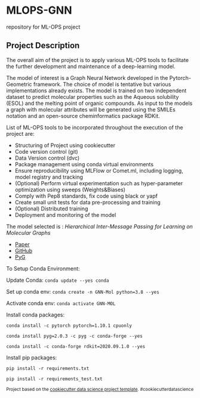 MLOPS-GNN
==============================

repository for ML-OPS project

Project Description
------------
The overall aim of the project is to apply various ML-OPS tools to facilitate
the further development and maintenance of a deep-learning model.

The model of interest is a Graph Neural Network developed in the Pytorch-Geometric
framework. The choice of model is tentative but various implementations already exists.
The model is trained on two independent dataset to predict molecular properties such as the
Aqueous solubility (ESOL) and the melting point of organic compounds. As input to the models a 
graph with molecular attributes will be generated using the SMILEs notation and an open-source
cheminformatics package RDKit.

List of ML-OPS tools to be incorporated throughout the execution of the project are:
* Structuring of Project using cookiecutter
* Code version control (git)
* Data Version control (dvc)
* Package management using conda virtual environments
* Ensure reproducibility using MLFlow or Comet.ml, including logging, model registry and tracking
* (Optional) Perform virtual experimentation such as hyper-parameter optimization using sweeps (Weights&Biases)
* Comply with Pep8 standards, fix code using black or yapf
* Create small unit tests for data pre-processing and training
* (Optional) Distributed training
* Deployment and monitoring of the model

The model selected is : *Hierarchical Inter-Message Passing for Learning on Molecular Graphs*
* [Paper](https://pubs.acs.org/doi/10.1021/acs.jmedchem.9b00959) 
* [GitHub](https://github.com/pyg-team/pytorch_geometric/blob/master/examples/attentive_fp.py)
* [PyG](https://pytorch-geometric.readthedocs.io/en/latest/index.html)


To Setup Conda Environment:

Update Conda: `conda update --yes conda`

Set up conda env: `conda create -n GNN-Mol python=3.8 --yes`

Activate conda env: `conda activate GNN-MOL`

Install conda packages:

`conda install -c pytorch pytorch=1.10.1 cpuonly`

`conda install pyg=2.0.3 -c pyg -c conda-forge --yes`

`conda install -c conda-forge rdkit=2020.09.1.0 --yes`

Install pip packages:

`pip install -r requirements.txt`

`pip install -r requirements_test.txt`















<p><small>Project based on the <a target="_blank" href="https://drivendata.github.io/cookiecutter-data-science/">cookiecutter data science project template</a>. #cookiecutterdatascience</small></p>
